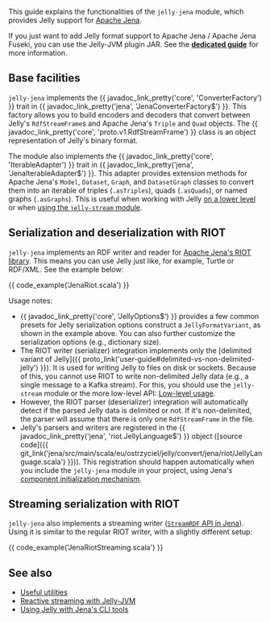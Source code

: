 This guide explains the functionalities of the `jelly-jena` module, which provides Jelly support for [Apache Jena](https://jena.apache.org/).

If you just want to add Jelly format support to Apache Jena / Apache Jena Fuseki, you can use the Jelly-JVM plugin JAR. See the **[dedicated guide](../getting-started-plugins.md#apache-jena-apache-jena-fuseki)** for more information.

## Base facilities

`jelly-jena` implements the {{ javadoc_link_pretty('core', 'ConverterFactory') }} trait in {{ javadoc_link_pretty('jena', 'JenaConverterFactory$') }}. This factory allows you to build encoders and decoders that convert between Jelly's `RdfStreamFrame`s and Apache Jena's `Triple` and `Quad` objects. The {{ javadoc_link_pretty('core', 'proto.v1.RdfStreamFrame') }} class is an object representation of Jelly's binary format.

The module also implements the {{ javadoc_link_pretty('core', 'IterableAdapter') }} trait in {{ javadoc_link_pretty('jena', 'JenaIterableAdapter$') }}. This adapter provides extension methods for Apache Jena's `Model`, `Dataset`, `Graph`, and `DatasetGraph` classes to convert them into an iterable of triples (`.asTriples`), quads (`.asQuads`), or named graphs (`.asGraphs`). This is useful when working with Jelly [on a lower level](low-level.md) or when [using the `jelly-stream` module](reactive.md).

## Serialization and deserialization with RIOT

`jelly-jena` implements an RDF writer and reader for [Apache Jena's RIOT library](https://jena.apache.org/documentation/io/). This means you can use Jelly just like, for example, Turtle or RDF/XML. See the example below:

{{ code_example('JenaRiot.scala') }}

Usage notes:

- {{ javadoc_link_pretty('core', 'JellyOptions$') }} provides a few common presets for Jelly serialization options construct a `JellyFormatVariant`, as shown in the example above. You can also further customize the serialization options (e.g., dictionary size).
- The RIOT writer (serializer) integration implements only the [delimited variant of Jelly]({{ proto_link('user-guide#delimited-vs-non-delimited-jelly') }}). It is used for writing Jelly to files on disk or sockets. Because of this, you cannot use RIOT to write non-delimited Jelly data (e.g., a single message to a Kafka stream). For this, you should use the `jelly-stream` module or the more low-level API: [Low-level usage](low-level.md).
- However, the RIOT parser (deserializer) integration will automatically detect if the parsed Jelly data is delimited or not. If it's non-delimited, the parser will assume that there is only one `RdfStreamFrame` in the file.
- Jelly's parsers and writers are registered in the {{ javadoc_link_pretty('jena', 'riot.JellyLanguage$') }} object ([source code]({{ git_link('jena/src/main/scala/eu/ostrzyciel/jelly/convert/jena/riot/JellyLanguage.scala') }})). This registration should happen automatically when you include the `jelly-jena` module in your project, using Jena's [component initialization mechanism](https://jena.apache.org/documentation/notes/system-initialization.html).

## Streaming serialization with RIOT

`jelly-jena` also implements a streaming writer ([`StreamRDF` API in Jena](https://jena.apache.org/documentation/io/streaming-io.html)). Using it is similar to the regular RIOT writer, with a slightly different setup:

{{ code_example('JenaRiotStreaming.scala') }}


## See also

- [Useful utilities](utilities.md)
- [Reactive streaming with Jelly-JVM](reactive.md)
- [Using Jelly with Jena's CLI tools](jena-cli.md)
